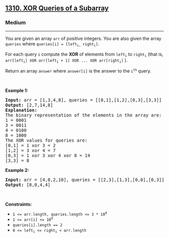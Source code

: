 <h2><a href="https://leetcode.com/problems/xor-queries-of-a-subarray/">1310. XOR Queries of a Subarray</a></h2><h3>Medium</h3><hr><div style="user-select: auto;"><p style="user-select: auto;">You are given an array <code style="user-select: auto;">arr</code> of positive integers. You are also given the array <code style="user-select: auto;">queries</code> where <code style="user-select: auto;">queries[i] = [left<sub style="user-select: auto;">i, </sub>right<sub style="user-select: auto;">i</sub>]</code>.</p>

<p style="user-select: auto;">For each query <code style="user-select: auto;">i</code> compute the <strong style="user-select: auto;">XOR</strong> of elements from <code style="user-select: auto;">left<sub style="user-select: auto;">i</sub></code> to <code style="user-select: auto;">right<sub style="user-select: auto;">i</sub></code> (that is, <code style="user-select: auto;">arr[left<sub style="user-select: auto;">i</sub>] XOR arr[left<sub style="user-select: auto;">i</sub> + 1] XOR ... XOR arr[right<sub style="user-select: auto;">i</sub>]</code> ).</p>

<p style="user-select: auto;">Return an array <code style="user-select: auto;">answer</code> where <code style="user-select: auto;">answer[i]</code> is the answer to the <code style="user-select: auto;">i<sup style="user-select: auto;">th</sup></code> query.</p>

<p style="user-select: auto;">&nbsp;</p>
<p style="user-select: auto;"><strong style="user-select: auto;">Example 1:</strong></p>

<pre style="user-select: auto;"><strong style="user-select: auto;">Input:</strong> arr = [1,3,4,8], queries = [[0,1],[1,2],[0,3],[3,3]]
<strong style="user-select: auto;">Output:</strong> [2,7,14,8] 
<strong style="user-select: auto;">Explanation:</strong> 
The binary representation of the elements in the array are:
1 = 0001 
3 = 0011 
4 = 0100 
8 = 1000 
The XOR values for queries are:
[0,1] = 1 xor 3 = 2 
[1,2] = 3 xor 4 = 7 
[0,3] = 1 xor 3 xor 4 xor 8 = 14 
[3,3] = 8
</pre>

<p style="user-select: auto;"><strong style="user-select: auto;">Example 2:</strong></p>

<pre style="user-select: auto;"><strong style="user-select: auto;">Input:</strong> arr = [4,8,2,10], queries = [[2,3],[1,3],[0,0],[0,3]]
<strong style="user-select: auto;">Output:</strong> [8,0,4,4]
</pre>

<p style="user-select: auto;">&nbsp;</p>
<p style="user-select: auto;"><strong style="user-select: auto;">Constraints:</strong></p>

<ul style="user-select: auto;">
	<li style="user-select: auto;"><code style="user-select: auto;">1 &lt;= arr.length, queries.length &lt;= 3 * 10<sup style="user-select: auto;">4</sup></code></li>
	<li style="user-select: auto;"><code style="user-select: auto;">1 &lt;= arr[i] &lt;= 10<sup style="user-select: auto;">9</sup></code></li>
	<li style="user-select: auto;"><code style="user-select: auto;">queries[i].length == 2</code></li>
	<li style="user-select: auto;"><code style="user-select: auto;">0 &lt;= left<sub style="user-select: auto;">i</sub> &lt;= right<sub style="user-select: auto;">i</sub> &lt; arr.length</code></li>
</ul>
</div>